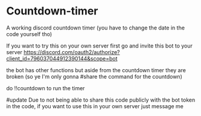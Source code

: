 # Countdown-timer
A working discord countdown timer (you have to change the date in the code yourself tho)

If you want to try this on your own server first go and invite this bot to your server
https://discord.com/oauth2/authorize?client_id=796037044912390144&scope=bot

the bot has other functions but aside from the countdown timer they are broken (so ye I'm only gonna #share the command for the countdown)

do 
!!countdown
to run the timer

#update
Due to not being able to share this code publicly with the bot token in the code, if you want to use this in your own server just message me
